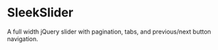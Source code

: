 SleekSlider
===========

A full width jQuery slider with pagination, tabs, and previous/next button navigation. 
